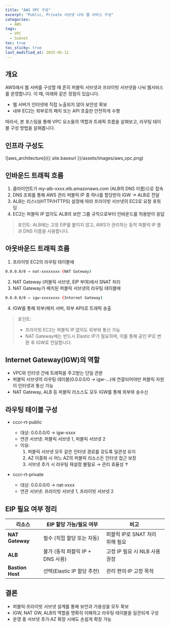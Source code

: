 ```yaml
---
title: "AWS VPC 구성"
excerpt: "Public, Private 서브넷 나눠 웹 서비스 구성"
categories:
  - AWS
tags:
  - VPC
  - Subnet
toc: true
toc_sticky: true
last_modified_at: 2025-05-12
---
```


## 개요

AWS에서 웹 서버를 구성할 때 흔히 퍼블릭 서브넷과 프라이빗 서브넷을 나눠 웹서비스를 운영합니다. 이 때, 아래와 같은 장점이 있습니다.

- 웹 서버가 인터넷에 직접 노출되지 않아 보안성 확보
- 내부 EC2는 외부로의 패치 또는 API 호출만 안전하게 수행

따라서, 본 포스팅을 통해 VPC 요소들의 역할과 트래픽 흐름을 살펴보고, 라우팅 테이블 구성 방법을 살펴봅니다.

## 인프라 구성도

![aws_architecture]({{ site.baseurl }}/assets/images/aws_vpc.png)

## 인바운드 트래픽 흐름

1. 클라이언트가 my-alb-xxxx.elb.amazonaws.com (ALB의 DNS 이름)으로 접속
2. DNS 조회를 통해 AWS 관리 퍼블릭 IP 중 하나를 할당받아 IGW → ALB로 전달
3. ALB는 리스너(HTTP/HTTPS) 설정에 따라 프라이빗 서브넷의 EC2로 요청 포워딩
4. EC2는 퍼블릭 IP 없이도 ALB의 보안 그룹 규칙으로부터 인바운드를 허용받아 응답

> 포인트: ALB에는 고정 EIP를 붙이지 않고, AWS가 관리하는 동적 퍼블릭 IP 풀과 DNS 이름을 사용합니다.

## 아웃바운드 트래픽 흐름
1. 프라이빗 EC2의 라우팅 테이블에

```bash
0.0.0.0/0 → nat-xxxxxxxx (NAT Gateway)
```
2. NAT Gateway (퍼블릭 서브넷, EIP 부여)에서 SNAT 처리
3. NAT Gateway가 배치된 퍼블릭 서브넷의 라우팅 테이블에

```bash
0.0.0.0/0 → igw-xxxxxxxx (Internet Gateway)
```

4. IGW를 통해 외부(패치 서버, 외부 API)로 트래픽 송출

> 포인트: 
> - 프라이빗 EC2는 퍼블릭 IP 없이도 외부와 통신 가능
> - NAT Gateway에는 반드시 Elastic IP가 필요하며, 이를 통해 공인 IP로 변환 후 IGW로 전달합니다.


## Internet Gateway(IGW)의 역할

- VPC와 인터넷 간에 트래픽을 주고받는 단일 관문
- 퍼블릭 서브넷의 라우팅 테이블(0.0.0.0/0 → igw-…)에 연결되어야만 퍼블릭 자원이 인터넷과 통신 가능
- NAT Gateway, ALB 등 퍼블릭 리소스도 모두 IGW를 통해 외부와 송수신

## 라우팅 테이블 구성


- cccr-rt-public
  - 대상: 0.0.0.0/0 → igw-xxxx
  - 연관 서브넷: 퍼블릭 서브넷 1, 퍼블릭 서브넷 2
  - 이유:
    1. 퍼블릭 서브넷 모두 같은 인터넷 경로를 갖도록 일관성 유지
    2. AZ 이중화 시 어느 AZ의 퍼블릭 리소스든 인터넷 접근 보장
    3. 서브넷 추가 시 라우팅 재설정 불필요 → 관리 효율성 ↑

- cccr-rt-private
  - 대상: 0.0.0.0/0 → nat-xxxx
  - 연관 서브넷: 프라이빗 서브넷 1, 프라이빗 서브넷 2

## EIP 필요 여부 정리

| 리소스              | EIP 할당 가능/필요 여부         | 비고                    |
| ---------------- | ----------------------- | --------------------- |
| **NAT Gateway**  | 필수 (직접 할당 또는 자동)        | 퍼블릭 IP로 SNAT 처리 위해 필요 |
| **ALB**          | 불가 (동적 퍼블릭 IP + DNS 사용) | 고정 IP 필요 시 NLB 사용 권장  |
| **Bastion Host** | 선택(Elastic IP 할당 추천)    | 관리 편의·IP 고정 목적        |

## 결론

- 퍼블릭·프라이빗 서브넷 설계를 통해 보안과 가용성을 모두 확보
- IGW, NAT GW, ALB의 역할을 명확히 이해하고 라우팅 테이블을 일관되게 구성
- 운영 중 서브넷 추가·AZ 확장 시에도 손쉽게 확장 가능